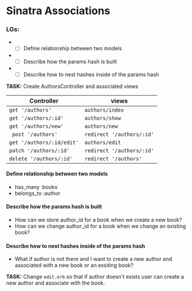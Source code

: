 # Sinatra Associations
### LGs:
* - [ ] Define relationship between two models
* - [ ] Describe how the params hash is built
* - [ ] Describe how to nest hashes inside of the params hash

**TASK:** Create AuthorsController and associated views

| Controller               | views                    |
| ------------------------ | ------------------------ |
| `get '/authors'`         |`authors/index`           |
| `get '/authors/:id'`     | `authors/show`           |
| `get '/authors/new'`     | `authors/new`            | 
| ` post '/authors'`       | `redirect '/authors/:id'`|
| `get '/authors/:id/edit'`| `authors/edit`           |
| `patch '/authors/:id'`   | `redirect '/authors/:id'`|
| `delete '/authors/:id'`  | `redirect '/authors'`    |


#### **Define relationship between two models**
* has_many :books
* belongs_to :author

#### **Describe how the params hash is built**
* How can we store author_id for a book when we create a new book?
* How can we change author_id for a book when we change an existing book?
    
#### **Describe how to nest hashes inside of the params hash**
* What if author is not there and I want to create a new author and associated with a new book or an exsiting book?

**TASK:** Change `edit.erb` so that if author doesn't exists user can create a new author and associate with the book.
        
